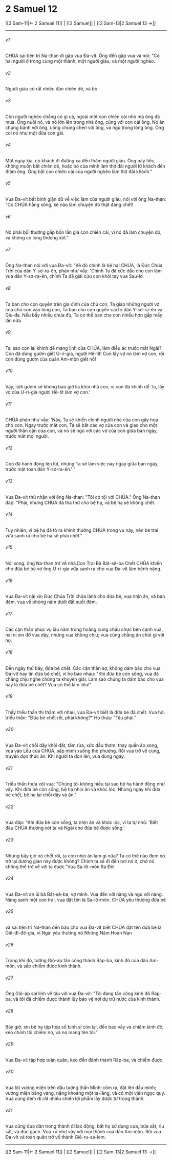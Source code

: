 # 2 Samuel 12

[[2 Sam-11|← 2 Samuel 11]] | [[2 Samuel]] | [[2 Sam-13|2 Samuel 13 →]]
***



###### v1 
CHÚA sai tiên tri Na-than đi gặp vua Đa-vít. Ông đến gặp vua và nói: "Có hai người ở trong cùng một thành, một người giàu, và một người nghèo. 

###### v2 
Người giàu có rất nhiều đàn chiên dê, và bò. 

###### v3 
Còn người nghèo chẳng có gì cả, ngoài một con chiên cái nhỏ mà ông đã mua. Ông nuôi nó, và nó lớn lên trong nhà ông, cùng với con cái ông. Nó ăn chung bánh với ông, uống chung chén với ông, và ngủ trong lòng ông. Ông coi nó như một đứa con gái. 

###### v4 
Một ngày kia, có khách đi đường xa đến thăm người giàu. Ông này tiếc, không muốn bắt chiên dê, hoặc bò của mình làm thịt đãi người lữ khách đến thăm ông. Ông bắt con chiên cái của người nghèo làm thịt đãi khách." 

###### v5 
Vua Đa-vít bất bình giận dữ về việc làm của người giàu, nói với ông Na-than: "Có CHÚA hằng sống, kẻ nào làm chuyện đó thật đáng chết! 

###### v6 
Nó phải bồi thường gấp bốn lần giá con chiên cái, vì nó đã làm chuyện đó, và không có lòng thương xót." 

###### v7 
Ông Na-than nói với vua Đa-vít: "Kẻ đó chính là bệ hạ! CHÚA, là Đức Chúa Trời của dân Y-sơ-ra-ên, phán như vầy: 'Chính Ta đã xức dầu cho con làm vua dân Y-sơ-ra-ên, chính Ta đã giải cứu con khỏi tay vua Sau-lơ. 

###### v8 
Ta ban cho con quyền trên gia đình của chủ con, Ta giao những người vợ của chủ con vào lòng con, Ta ban cho con quyền cai trị dân Y-sơ-ra-ên và Giu-đa. Nếu bấy nhiêu chưa đủ, Ta có thể ban cho con nhiều hơn gấp mấy lần nữa. 

###### v9 
Tại sao con lại khinh dể mạng lịnh của CHÚA, làm điều ác trước mắt Ngài? Con đã dùng gươm giết U-ri-gia, người Hê-tít! Con lấy vợ nó làm vợ con, rồi con dùng gươm của quân Am-môn giết nó! 

###### v10 
Vậy, lưỡi gươm sẽ không bao giờ lìa khỏi nhà con, vì con đã khinh dể Ta, lấy vợ của U-ri-gia người Hê-tít làm vợ con.' 

###### v11 
CHÚA phán như vầy: 'Này, Ta sẽ khiến chính người nhà của con gây họa cho con. Ngay trước mắt con, Ta sẽ bắt các vợ của con và giao cho một người thân cận của con, và nó sẽ ngủ với các vợ của con giữa ban ngày, trước mắt mọi người. 

###### v12 
Con đã hành động lén lút, nhưng Ta sẽ làm việc này ngay giữa ban ngày, trước mặt toàn dân Y-sơ-ra-ên.' " 

###### v13 
Vua Đa-vít thú nhận với ông Na-than: "Tôi có tội với CHÚA." Ông Na-than đáp: "Phải, nhưng CHÚA đã tha thứ cho bệ hạ, và bệ hạ sẽ không chết. 

###### v14 
Tuy nhiên, vì bệ hạ đã tỏ ra khinh thường CHÚA trong vụ này, nên bé trai vừa sanh ra cho bệ hạ sẽ phải chết." 

###### v15 
Nói xong, ông Na-than trở về nhà.Con Trai Bà Bát-sê-ba Chết CHÚA khiến cho đứa bé bà vợ ông U-ri-gia vừa sanh ra cho vua Đa-vít lâm bệnh nặng. 

###### v16 
Vua Đa-vít nài xin Đức Chúa Trời chữa lành cho đứa bé; vua nhịn ăn, và ban đêm, vua về phòng nằm dưới đất suốt đêm. 

###### v17 
Các cận thần phục vụ lâu năm trong hoàng cung chầu chực bên cạnh vua, nài nỉ xin đỡ vua dậy, nhưng vua không chịu; vua cũng chẳng ăn chút gì với họ. 

###### v18 
Đến ngày thứ bảy, đứa bé chết. Các cận thần sợ, không dám báo cho vua Đa-vít hay tin đứa bé chết, vì họ bảo nhau: "Khi đứa bé còn sống, vua đã chẳng chịu nghe chúng ta khuyên giải. Làm sao chúng ta dám báo cho vua hay là đứa bé chết? Vua có thể làm liều!" 

###### v19 
Thấy triều thần thì thầm với nhau, vua Đa-vít biết là đứa bé đã chết. Vua hỏi triều thần: "Đứa bé chết rồi, phải không?" Họ thưa: "Tâu phải." 

###### v20 
Vua Đa-vít chỗi dậy khỏi đất, tắm rửa, xức dầu thơm; thay quần áo xong, vua vào Lều của CHÚA, sấp mình xuống thờ phượng. Rồi vua trở về cung, truyền dọn thức ăn. Khi người ta dọn lên, vua dùng ngay. 

###### v21 
Triều thần thưa với vua: "Chúng tôi không hiểu tại sao bệ hạ hành động như vậy. Khi đứa bé còn sống, bệ hạ nhịn ăn và khóc lóc. Nhưng ngay khi đứa bé chết, bệ hạ lại chỗi dậy và ăn." 

###### v22 
Vua đáp: "Khi đứa bé còn sống, ta nhịn ăn và khóc lóc, vì ta tự nhủ: 'Biết đâu CHÚA thương xót ta và Ngài cho đứa bé được sống.' 

###### v23 
Nhưng bây giờ nó chết rồi, ta còn nhịn ăn làm gì nữa? Ta có thể nào đem nó trở lại dương gian này được không? Chính ta sẽ đi đến nơi nó ở, chớ nó không thể trở về với ta được."Vua Sa-lô-môn Ra Đời 

###### v24 
Vua Đa-vít an ủi bà Bát-sê-ba, vợ mình. Vua đến với nàng và ngủ với nàng. Nàng sanh một con trai, vua đặt tên là Sa-lô-môn. CHÚA yêu thương đứa bé 

###### v25 
và sai tiên tri Na-than đến báo cho vua Đa-vít biết CHÚA đặt tên đứa bé là Giê-đi-đê-gia, vì Ngài yêu thương nó.Những Năm Hoạn Nạn 

###### v26 
Trong khi đó, tướng Giô-áp tấn công thành Ráp-ba, kinh đô của dân Am-môn, và sắp chiếm được kinh thành. 

###### v27 
Ông Giô-áp sai lính về tâu với vua Đa-vít: "Tôi đang tấn công kinh đô Ráp-ba, và tôi đã chiếm được thành lũy bảo vệ nơi dự trữ nước của kinh thành. 

###### v28 
Bây giờ, xin bệ hạ tập hợp số binh sĩ còn lại, đến bao vây và chiếm kinh đô, kẻo chính tôi chiếm nó, và nó mang tên tôi." 

###### v29 
Vua Đa-vít tập hợp toàn quân, kéo đến đánh thành Ráp-ba, và chiếm được. 

###### v30 
Vua lột vương miện trên đầu tượng thần Minh-côm ra, đặt lên đầu mình; vương miện bằng vàng, nặng khoảng một ta-lâng, và có một viên ngọc quý. Vua cũng đem đi rất nhiều chiến lợi phẩm lấy được từ trong thành. 

###### v31 
Vua cũng đưa dân trong thành đi lao động, bắt họ sử dụng cưa, bừa sắt, rìu sắt, và đúc gạch. Vua xử như vậy với mọi thành của dân Am-môn. Rồi vua Đa-vít và toàn quân trở về thành Giê-ru-sa-lem.

***
[[2 Sam-11|← 2 Samuel 11]] | [[2 Samuel]] | [[2 Sam-13|2 Samuel 13 →]]
